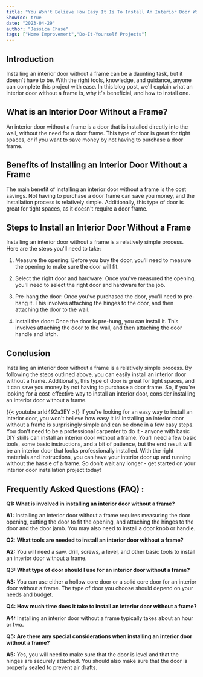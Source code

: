 ```yaml
---
title: "You Won't Believe How Easy It Is To Install An Interior Door Without A Frame!"
ShowToc: true 
date: "2023-04-29"
author: "Jessica Chase" 
tags: ["Home Improvement","Do-It-Yourself Projects"]
---
```

## Introduction 
Installing an interior door without a frame can be a daunting task, but it doesn't have to be. With the right tools, knowledge, and guidance, anyone can complete this project with ease. In this blog post, we'll explain what an interior door without a frame is, why it's beneficial, and how to install one. 

## What is an Interior Door Without a Frame?
An interior door without a frame is a door that is installed directly into the wall, without the need for a door frame. This type of door is great for tight spaces, or if you want to save money by not having to purchase a door frame. 

## Benefits of Installing an Interior Door Without a Frame
The main benefit of installing an interior door without a frame is the cost savings. Not having to purchase a door frame can save you money, and the installation process is relatively simple. Additionally, this type of door is great for tight spaces, as it doesn't require a door frame. 

## Steps to Install an Interior Door Without a Frame
Installing an interior door without a frame is a relatively simple process. Here are the steps you'll need to take: 

1. Measure the opening: Before you buy the door, you'll need to measure the opening to make sure the door will fit. 

2. Select the right door and hardware: Once you've measured the opening, you'll need to select the right door and hardware for the job. 

3. Pre-hang the door: Once you've purchased the door, you'll need to pre-hang it. This involves attaching the hinges to the door, and then attaching the door to the wall. 

4. Install the door: Once the door is pre-hung, you can install it. This involves attaching the door to the wall, and then attaching the door handle and latch. 

## Conclusion
Installing an interior door without a frame is a relatively simple process. By following the steps outlined above, you can easily install an interior door without a frame. Additionally, this type of door is great for tight spaces, and it can save you money by not having to purchase a door frame. So, if you're looking for a cost-effective way to install an interior door, consider installing an interior door without a frame.

{{< youtube arId492a3EY >}} 
If you're looking for an easy way to install an interior door, you won't believe how easy it is! Installing an interior door without a frame is surprisingly simple and can be done in a few easy steps. You don't need to be a professional carpenter to do it - anyone with basic DIY skills can install an interior door without a frame. You'll need a few basic tools, some basic instructions, and a bit of patience, but the end result will be an interior door that looks professionally installed. With the right materials and instructions, you can have your interior door up and running without the hassle of a frame. So don't wait any longer - get started on your interior door installation project today!

## Frequently Asked Questions (FAQ) :
**Q1: What is involved in installing an interior door without a frame?**

**A1:** Installing an interior door without a frame requires measuring the door opening, cutting the door to fit the opening, and attaching the hinges to the door and the door jamb. You may also need to install a door knob or handle. 

**Q2: What tools are needed to install an interior door without a frame?**

**A2:** You will need a saw, drill, screws, a level, and other basic tools to install an interior door without a frame. 

**Q3: What type of door should I use for an interior door without a frame?**

**A3:** You can use either a hollow core door or a solid core door for an interior door without a frame. The type of door you choose should depend on your needs and budget. 

**Q4: How much time does it take to install an interior door without a frame?**

**A4:** Installing an interior door without a frame typically takes about an hour or two. 

**Q5: Are there any special considerations when installing an interior door without a frame?**

**A5:** Yes, you will need to make sure that the door is level and that the hinges are securely attached. You should also make sure that the door is properly sealed to prevent air drafts.





